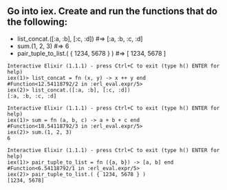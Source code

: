 ## Go into iex. Create and run the functions that do the following:

* list_concat.([:a, :b], [:c, :d]) #=> [:a, :b, :c, :d]
* sum.(1, 2, 3) #=> 6
* pair_tuple_to_list.( { 1234, 5678 } ) #=> [ 1234, 5678 ]

```iex
Interactive Elixir (1.1.1) - press Ctrl+C to exit (type h() ENTER for help)
iex(1)> list_concat = fn (x, y) -> x ++ y end
#Function<12.54118792/2 in :erl_eval.expr/5>
iex(2)> list_concat.([:a, :b], [:c, :d])
[:a, :b, :c, :d]
```

```iex
Interactive Elixir (1.1.1) - press Ctrl+C to exit (type h() ENTER for help)
iex(1)> sum = fn (a, b, c) -> a + b + c end
#Function<18.54118792/3 in :erl_eval.expr/5>
iex(2)> sum.(1, 2, 3)
6
```

```iex
Interactive Elixir (1.1.1) - press Ctrl+C to exit (type h() ENTER for help)
iex(1)> pair_tuple_to_list = fn ({a, b}) -> [a, b] end
#Function<6.54118792/1 in :erl_eval.expr/5>
iex(2)> pair_tuple_to_list.( { 1234, 5678 } )
[1234, 5678]
```
